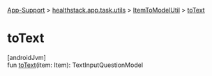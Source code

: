 
[App-Support](../../../index.html) > [healthstack.app.task.utils](../index.html) > [ItemToModelUtil](index.html) > [toText](to-text.html)



# toText



[androidJvm]\
fun [toText](to-text.html)(item: Item): TextInputQuestionModel




